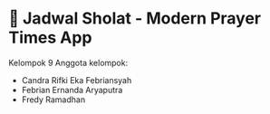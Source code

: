 # 🕌 Jadwal Sholat - Modern Prayer Times App

Kelompok 9
Anggota kelompok:
- Candra Rifki Eka Febriansyah
- Febrian Ernanda Aryaputra
- Fredy Ramadhan
